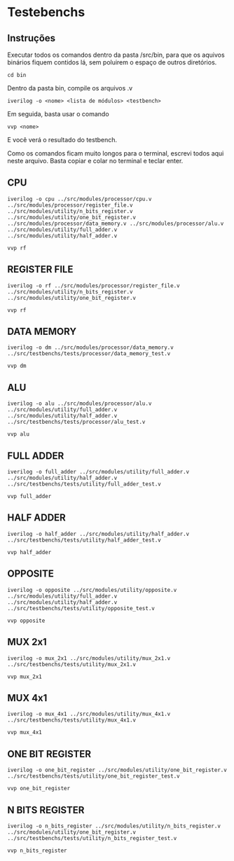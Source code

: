 # Testebenchs

## Instruções
Executar todos os comandos dentro da pasta /src/bin, para que os aquivos binários fiquem contidos lá, sem poluirem o espaço de outros diretórios.
```
cd bin
```

Dentro da pasta bin, compile os arquivos .v
```
iverilog -o <nome> <lista de módulos> <testbench>
```
Em seguida, basta usar o comando
```
vvp <nome>
```
E você verá o resultado do testbench.<br>

Como os comandos ficam muito longos para o terminal, escrevi todos aqui neste arquivo. Basta copiar e colar no terminal e teclar enter.

## CPU
```
iverilog -o cpu ../src/modules/processor/cpu.v ../src/modules/processor/register_file.v ../src/modules/utility/n_bits_register.v ../src/modules/utility/one_bit_register.v ../src/modules/processor/data_memory.v ../src/modules/processor/alu.v ../src/modules/utility/full_adder.v ../src/modules/utility/half_adder.v
```
```
vvp rf
```

## REGISTER FILE
```
iverilog -o rf ../src/modules/processor/register_file.v ../src/modules/utility/n_bits_register.v  ../src/modules/utility/one_bit_register.v 
```
```
vvp rf
```

## DATA MEMORY
```
iverilog -o dm ../src/modules/processor/data_memory.v ../src/testbenchs/tests/processor/data_memory_test.v
```
```
vvp dm
```

## ALU
```
iverilog -o alu ../src/modules/processor/alu.v ../src/modules/utility/full_adder.v ../src/modules/utility/half_adder.v ../src/testbenchs/tests/processor/alu_test.v
```
```
vvp alu
```

## FULL ADDER
```
iverilog -o full_adder ../src/modules/utility/full_adder.v ../src/modules/utility/half_adder.v ../src/testbenchs/tests/utility/full_adder_test.v 
```
```
vvp full_adder
```

## HALF ADDER
```
iverilog -o half_adder ../src/modules/utility/half_adder.v ../src/testbenchs/tests/utility/half_adder_test.v 
```
```
vvp half_adder
```

## OPPOSITE
```
iverilog -o opposite ../src/modules/utility/opposite.v ../src/modules/utility/full_adder.v ../src/modules/utility/half_adder.v ../src/testbenchs/tests/utility/opposite_test.v
```
```
vvp opposite
```

## MUX 2x1
```
iverilog -o mux_2x1 ../src/modules/utility/mux_2x1.v ../src/testbenchs/tests/utility/mux_2x1.v
```
```
vvp mux_2x1
```

## MUX 4x1
```
iverilog -o mux_4x1 ../src/modules/utility/mux_4x1.v ../src/testbenchs/tests/utility/mux_4x1.v 
```
```
vvp mux_4x1
```

## ONE BIT REGISTER
```
iverilog -o one_bit_register ../src/modules/utility/one_bit_register.v ../src/testbenchs/tests/utility/one_bit_register_test.v 
```
```
vvp one_bit_register
```
## N BITS REGISTER
```
iverilog -o n_bits_register ../src/modules/utility/n_bits_register.v ../src/modules/utility/one_bit_register.v ../src/testbenchs/tests/utility/n_bits_register_test.v
```
```
vvp n_bits_register
```